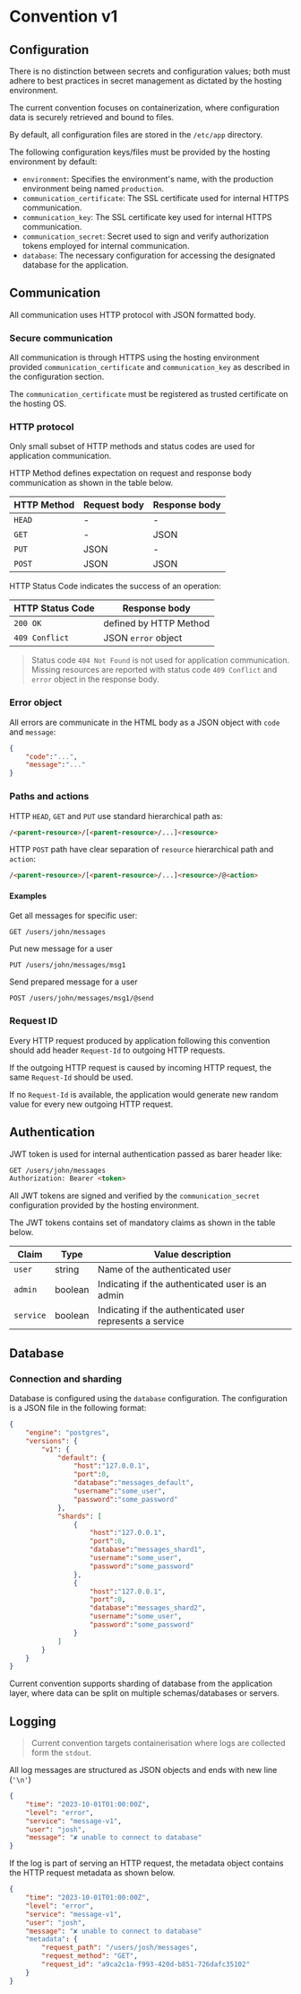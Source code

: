 # Convention v1

## Configuration

There is no distinction between secrets and configuration values; both must adhere to best practices in secret management as dictated by the hosting environment.

The current convention focuses on containerization, where configuration data is securely retrieved and bound to files.

By default, all configuration files are stored in the `/etc/app` directory.

The following configuration keys/files must be provided by the hosting environment by default:

- `environment`: Specifies the environment's name, with the production environment being named `production`.
- `communication_certificate`: The SSL certificate used for internal HTTPS communication.
- `communication_key`: The SSL certificate key used for internal HTTPS communication.
- `communication_secret`: Secret used to sign and verify authorization tokens employed for internal communication.
- `database`: The necessary configuration for accessing the designated database for the application.

## Communication

All communication uses HTTP protocol with JSON formatted body.

### Secure communication

All communication is through HTTPS using the hosting environment provided `communication_certificate` and `communication_key` as described in the configuration section.

The `communication_certificate` must be registered as trusted certificate on the hosting OS.

### HTTP protocol

Only small subset of HTTP methods and status codes are used for application communication.

HTTP Method defines expectation on request and response body communication as shown in the table below.

|HTTP Method|Request body|Response body|
|---|---|---|
|`HEAD`|-|-|
|`GET`|-|JSON|
|`PUT`|JSON|-|
|`POST`|JSON|JSON|

HTTP Status Code indicates the success of an operation:

|HTTP Status Code|Response body|
|---|---|
|`200 OK`|defined by HTTP Method|
|`409 Conflict`|JSON `error` object|

> Status code `404 Not Found` is not used for application communication. Missing resources are reported with status code `409 Conflict` and `error` object in the response body.

### Error object

All errors are communicate in the HTML body as a JSON object with `code` and `message`:
``` JSON
{
    "code":"...",
    "message":"..."
}
```

### Paths and actions

HTTP `HEAD`, `GET` and `PUT` use standard hierarchical path as:
``` HTML
/<parent-resource>/[<parent-resource>/...]<resource>
```

HTTP `POST` path have clear separation of `resource` hierarchical path and `action`:
``` HTML
/<parent-resource>/[<parent-resource>/...]<resource>/@<action>
```

#### Examples

Get all messages for specific user:
```
GET /users/john/messages
```

Put new message for a user
```
PUT /users/john/messages/msg1
```

Send prepared message for a user
```
POST /users/john/messages/msg1/@send
```

### Request ID

Every HTTP request produced by application following this convention should add header `Request-Id` to outgoing HTTP requests.

If the outgoing HTTP request is caused by incoming HTTP request, the same `Request-Id` should be used.

If no `Request-Id` is available, the application would generate new random value for every new outgoing HTTP request.

## Authentication

JWT token is used for internal authentication passed as barer header like:
``` HTML
GET /users/john/messages
Authorization: Bearer <token>
```

All JWT tokens are signed and verified by the `communication_secret` configuration provided by the hosting environment.

The JWT tokens contains set of mandatory claims as shown in the table below.

|Claim|Type|Value description|
|---|---|---|
|`user`|string|Name of the authenticated user|
|`admin`|boolean|Indicating if the authenticated user is an admin|
|`service`|boolean|Indicating if the authenticated user represents a service|

## Database

### Connection and sharding

Database is configured using the `database` configuration. The configuration is a JSON file in the following format:

``` JSON
{
    "engine": "postgres",
    "versions": {
        "v1": {
            "default": {
                "host":"127.0.0.1",
                "port":0,
                "database":"messages_default",
                "username":"some_user",
                "password":"some_password"
            },
            "shards": [
                {
                    "host":"127.0.0.1",
                    "port":0,
                    "database":"messages_shard1",
                    "username":"some_user",
                    "password":"some_password"
                },
                {
                    "host":"127.0.0.1",
                    "port":0,
                    "database":"messages_shard2",
                    "username":"some_user",
                    "password":"some_password"
                }
            ]
        }
    }
}
```

Current convention supports sharding of database from the application layer, where data can be split on multiple schemas/databases or servers.

## Logging

> Current convention targets containerisation where logs are collected form the `stdout`.

All log messages are structured as JSON objects and ends with new line (`'\n'`)

``` JSON
{
    "time": "2023-10-01T01:00:00Z",
    "level": "error",
    "service": "message-v1",
    "user": "josh",
    "message": "✘ unable to connect to database"
}
```

If the log is part of serving an HTTP request, the metadata object contains the HTTP request metadata as shown below.

``` JSON
{
    "time": "2023-10-01T01:00:00Z",
    "level": "error",
    "service": "message-v1",
    "user": "josh",
    "message": "✘ unable to connect to database"
    "metadata": {
        "request_path": "/users/josh/messages",
        "request_method": "GET",
        "request_id": "a9ca2c1a-f993-420d-b851-726dafc35102"
    }
}
```